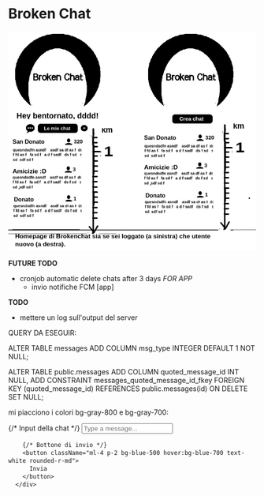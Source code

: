 # Broken Chat

![alt text](preview.png "First preview app")


**FUTURE TODO**
 - cronjob automatic delete chats after 3 days
  *FOR APP*
    - invio notifiche FCM [app]


**TODO**
- mettere un log sull'output del server 

QUERY DA ESEGUIR:


ALTER TABLE messages ADD COLUMN msg_type INTEGER DEFAULT 1 NOT NULL;


ALTER TABLE public.messages
ADD COLUMN quoted_message_id INT NULL,
ADD CONSTRAINT messages_quoted_message_id_fkey
  FOREIGN KEY (quoted_message_id) REFERENCES public.messages(id) ON DELETE SET NULL;




mi piacciono i colori bg-gray-800 e bg-gray-700:

<div className="flex items-center p-4 bg-gray-800 text-white">
        {/* Input della chat */}
        <input
          type="text"
          placeholder="Type a message..."
          className="flex-1 p-2 bg-gray-700 text-white rounded-l-md"
        />
        
        {/* Bottone di invio */}
        <button className="ml-4 p-2 bg-blue-500 hover:bg-blue-700 text-white rounded-r-md">
          Invia
        </button>
      </div>